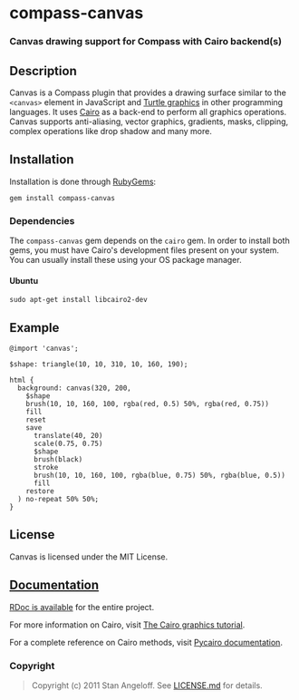 compass-canvas
==============

### Canvas drawing support for Compass with Cairo backend(s)

Description
-----------

Canvas is a Compass plugin that provides a drawing surface similar to the `<canvas>` element in JavaScript and [Turtle graphics][turtle] in other programming languages.
It uses [Cairo][cairo] as a back-end to perform all graphics operations.
Canvas supports anti-aliasing, vector graphics, gradients, masks, clipping, complex operations like drop shadow and many more.

  [turtle]: http://en.wikipedia.org/wiki/Turtle_graphics
  [cairo]:  http://en.wikipedia.org/wiki/Cairo_(graphics)

Installation
------------

Installation is done through [RubyGems][gems]:

    gem install compass-canvas

### Dependencies

The `compass-canvas` gem depends on the `cairo` gem. In order to install both gems, you must have Cairo's development files present on your system.
You can usually install these using your OS package manager.

#### Ubuntu

    sudo apt-get install libcairo2-dev

  [gems]: http://rubygems.org/

Example
-------

    @import 'canvas';

    $shape: triangle(10, 10, 310, 10, 160, 190);

    html {
      background: canvas(320, 200,
        $shape
        brush(10, 10, 160, 100, rgba(red, 0.5) 50%, rgba(red, 0.75))
        fill
        reset
        save
          translate(40, 20)
          scale(0.75, 0.75)
          $shape
          brush(black)
          stroke
          brush(10, 10, 160, 100, rgba(blue, 0.75) 50%, rgba(blue, 0.5))
          fill
        restore
      ) no-repeat 50% 50%;
    }

License
-------

Canvas is licensed under the MIT License.

## [Documentation](http://StanAngeloff.github.com/compass-canvas/)

[RDoc is available][rdoc] for the entire project.

For more information on Cairo, visit [The Cairo graphics tutorial][cairo-tutorial].

For a complete reference on Cairo methods, visit [Pycairo documentation][pycairo].

  [rdoc]:           rdoc/frames.html
  [cairo-tutorial]: http://zetcode.com/tutorials/cairographicstutorial/
  [pycairo]:        http://cairographics.org/documentation/pycairo/3/reference/context.html#class-context

### Copyright

> Copyright (c) 2011 Stan Angeloff. See [LICENSE.md](https://github.com/StanAngeloff/compass-canvas/blob/master/LICENSE.md) for details.
